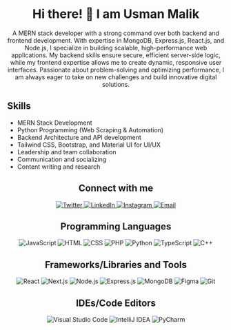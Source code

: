 
<!---
UsmanDevelop/UsmanDevelop is a ✨ special ✨ repository because its `README.md` (this file) appears on your GitHub profile.
You can click the Preview link to take a look at your changes.
--->
<h1 align="center">Hi there! 👋 I am Usman Malik</h1>

<p align="center">
A MERN stack developer with a strong command over both backend and frontend development. With expertise in MongoDB, Express.js, React.js, and Node.js, I specialize in building scalable, high-performance web applications. My backend skills ensure secure, efficient server-side logic, while my frontend expertise allows me to create dynamic, responsive user interfaces. Passionate about problem-solving and optimizing performance, I am always eager to take on new challenges and build innovative digital solutions. 
</p>

## Skills

- MERN Stack Development
- Python Programming (Web Scraping & Automation)
- Backend Architecture and API development
- Tailwind CSS, Bootstrap, and Material UI for UI/UX
- Leadership and team collaboration
- Communication and socializing
- Content writing and research

<h2 align="center">Connect with me</h2>

<p align="center">
  <a href="https://twitter.com/ofsyedbloodline">
    <img src="https://img.shields.io/badge/Twitter-%231DA1F2.svg?logo=Twitter&logoColor=white" alt="Twitter">
  </a>
  <a href="https://www.linkedin.com/in/muhammad-usman-492745259/">
    <img src="https://img.shields.io/badge/LinkedIn-%230077B5.svg?logo=linkedin&logoColor=white" alt="LinkedIn">
  </a>
  <a href="https://www.instagram.com/_usman_me/">
    <img src="https://img.shields.io/badge/Instagram-%23E4405F.svg?logo=instagram&logoColor=white" alt="Instagram">
  </a>
  <a href="mailto:usmanmalik9680@gmail.com">
    <img src="https://img.shields.io/badge/Email-D14836?logo=gmail&logoColor=white" alt="Email">
  </a>
</p>

<h2 align="center">Programming Languages</h2>

<p align="center">
  <img src="https://img.shields.io/badge/JavaScript-%23F7DF1E.svg?logo=javascript&logoColor=black" alt="JavaScript">
  <img src="https://img.shields.io/badge/HTML-%23E34F26.svg?logo=html5&logoColor=white" alt="HTML">
  <img src="https://img.shields.io/badge/CSS-%231572B6.svg?logo=css3&logoColor=white" alt="CSS">
  <img src="https://img.shields.io/badge/PHP-%23777BB4.svg?logo=php&logoColor=white" alt="PHP">
  <img src="https://img.shields.io/badge/Python-%233776AB.svg?logo=python&logoColor=white" alt="Python">
  <img src="https://img.shields.io/badge/TypeScript-%23007ACC.svg?logo=typescript&logoColor=white" alt="TypeScript">
  <img src="https://img.shields.io/badge/C++-%2300599C.svg?logo=c%2B%2B&logoColor=white" alt="C++">
</p>

<h2 align="center">Frameworks/Libraries and Tools</h2>

<p align="center">
  <img src="https://img.shields.io/badge/React-%2320232a.svg?logo=react&logoColor=%2361DAFB" alt="React">
  <img src="https://img.shields.io/badge/Next.js-%23000000.svg?logo=nextdotjs&logoColor=white" alt="Next.js">
  <img src="https://img.shields.io/badge/Node.js-%2343853D.svg?logo=node.js&logoColor=white" alt="Node.js">
  <img src="https://img.shields.io/badge/Express.js-%23404d59.svg?logo=express&logoColor=%2361DAFB" alt="Express.js">
  <img src="https://img.shields.io/badge/MongoDB-%2347A248.svg?logo=mongodb&logoColor=white" alt="MongoDB">
  <img src="https://img.shields.io/badge/Figma-%23F24E1E.svg?logo=figma&logoColor=white" alt="Figma">
  <img src="https://img.shields.io/badge/Git-%23F05033.svg?logo=git&logoColor=white" alt="Git">
</p>

<h2 align="center">IDEs/Code Editors</h2>

<p align="center">
  <img src="https://img.shields.io/badge/Visual_Studio_Code-%23007ACC.svg?logo=visual%20studio%20code&logoColor=white" alt="Visual Studio Code">
  <img src="https://img.shields.io/badge/IntelliJ_IDEA-%23000000.svg?logo=intellij%20idea&logoColor=white" alt="IntelliJ IDEA">
  <img src="https://img.shields.io/badge/PyCharm-%23000000.svg?logo=pycharm&logoColor=white" alt="PyCharm">
</p>

